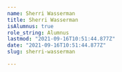 ```yaml
---
name: Sherri Wasserman
title: Sherri Wasserman
isAlumnus: true
role_string: Alumnus
lastmod: "2021-09-16T10:51:44.877Z"
date: "2021-09-16T10:51:44.877Z"
slug: sherri-wasserman

---
```

